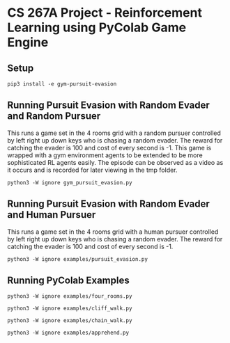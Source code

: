 # CS 267A Project - Reinforcement Learning using PyColab Game Engine

## Setup

```
pip3 install -e gym-pursuit-evasion
```

## Running Pursuit Evasion with Random Evader and Random Pursuer

This runs a game set in the 4 rooms grid with a random pursuer controlled by 
left right up down keys who is chasing a random evader. The reward for catching
the evader is 100 and cost of every second is -1. This game is wrapped with a gym
environment agents to be extended to be more sophisticated RL agents easily. The 
episode can be observed as a video as it occurs and is recorded for later viewing 
in the tmp folder. 

```
python3 -W ignore gym_pursuit_evasion.py
```

## Running Pursuit Evasion with Random Evader and Human Pursuer

This runs a game set in the 4 rooms grid with a human pursuer controlled by 
left right up down keys who is chasing a random evader. The reward for catching
the evader is 100 and cost of every second is -1. 

```
python3 -W ignore examples/pursuit_evasion.py
```

## Running PyColab Examples

```
python3 -W ignore examples/four_rooms.py

python3 -W ignore examples/cliff_walk.py

python3 -W ignore examples/chain_walk.py

python3 -W ignore examples/apprehend.py
```